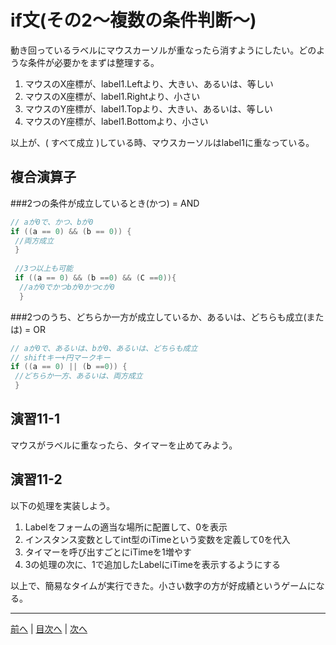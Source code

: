 # if文(その2～複数の条件判断～)
動き回っているラベルにマウスカーソルが重なったら消すようにしたい。どのような条件が必要かをまずは整理する。

1. マウスのX座標が、label1.Leftより、大きい、あるいは、等しい
2. マウスのX座標が、label1.Rightより、小さい
3. マウスのY座標が、label1.Topより、大きい、あるいは、等しい
4. マウスのY座標が、label1.Bottomより、小さい

以上が、( すべて成立 )している時、マウスカーソルはlabel1に重なっている。

## 複合演算子

###2つの条件が成立しているとき(かつ) = AND

```cs
// aが0で、かつ、bが0
if ((a == 0) && (b == 0)) {
 //両方成立
 }
 
 //3つ以上も可能
 if ((a == 0) && (b ==0) && (C ==0)){
  //aが0でかつbが0かつcが0
  }
```

###2つのうち、どちらか一方が成立しているか、あるいは、どちらも成立(または) = OR

```cs
// aが0で、あるいは、bが0、あるいは、どちらも成立
// shiftキー+円マークキー
if ((a == 0) || (b ==0)) {
 //どちらか一方、あるいは、両方成立
 }
```

## 演習11-1
マウスがラベルに重なったら、タイマーを止めてみよう。

## 演習11-2
以下の処理を実装しよう。

1.	Labelをフォームの適当な場所に配置して、0を表示
2.	インスタンス変数としてint型のiTimeという変数を定義して0を代入
3.	タイマーを呼び出すごとにiTimeを1増やす
4.	3の処理の次に、1で追加したLabelにiTimeを表示するようにする

以上で、簡易なタイムが実行できた。小さい数字の方が好成績というゲームになる。

---

[前へ](10.md) | [目次へ](README.md#%E7%9B%AE%E6%AC%A1) | [次へ](12.md)
